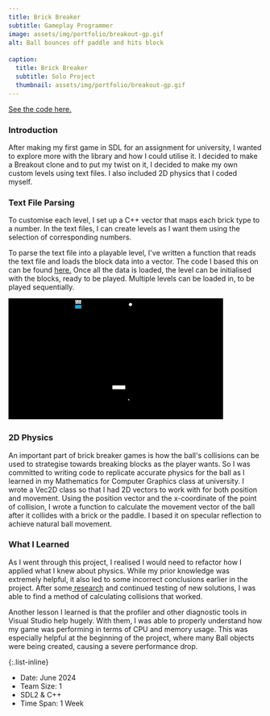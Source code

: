 ```yaml
---
title: Brick Breaker
subtitle: Gameplay Programmer
image: assets/img/portfolio/breakout-gp.gif
alt: Ball bounces off paddle and hits block

caption:
  title: Brick Breaker
  subtitle: Solo Project
  thumbnail: assets/img/portfolio/breakout-gp.gif
---
```


<a href = "https://github.com/KAmeliyah/Breakout"> See the code here.</a>

### Introduction
After making my first game in SDL for an assignment for university, I wanted to explore more with the library and how I could utilise it.
I decided to make a Breakout clone and to put my twist on it, I decided to make my own custom levels using text files. I also included 2D physics that I coded myself.

### Text File Parsing
To customise each level, I set up a C++ vector that maps each brick type to a number. In the text files, I can create levels as I want them using the selection of corresponding numbers.

To parse the text file into a playable level, I've written a function that reads the text file and loads the block data into a vector. The code I based this on can be found <a href = "https://stackoverflow.com/questions/46719183/c-using-ifstream-to-read-file"> here.</a> Once all the data is loaded, the level can be initialised with the blocks, ready to be played. Multiple levels can be loaded in, to be played sequentially.

<img src = "assets/img/portfolio/break-level-change.gif" >

### 2D Physics
An important part of brick breaker games is how the ball's collisions can be used to strategise towards breaking blocks as the player wants. So I was committed to writing code to replicate accurate physics for the ball as I learned in my Mathematics for Computer Graphics class at university. I wrote a Vec2D class so that I had 2D vectors to work with for both position and movement. Using the position vector and the x-coordinate of the point of collision, I wrote a function to calculate the movement vector of the ball after it collides with a brick or the paddle. I based it on specular reflection to achieve natural ball movement.

### What I Learned
As I went through this project, I realised I would need to refactor how I applied what I knew about physics. While my prior knowledge was extremely helpful, it also led to some incorrect conclusions earlier in the project. After some<a href = "https://www.reddit.com/r/gamedev/comments/5qcgu9/comment/dcy5r5q/"> research</a> and continued testing of new solutions, I was able to find a method of calculating collisions that worked.

Another lesson I learned is that the profiler and other diagnostic tools in Visual Studio help hugely. With them, I was able to properly understand how my game was performing in terms of CPU and memory usage. This was especially helpful at the beginning of the project, where many Ball objects were being created, causing a severe performance drop. 

{:.list-inline}
- Date: June 2024
- Team Size: 1
- SDL2 & C++
- Time Span: 1 Week

